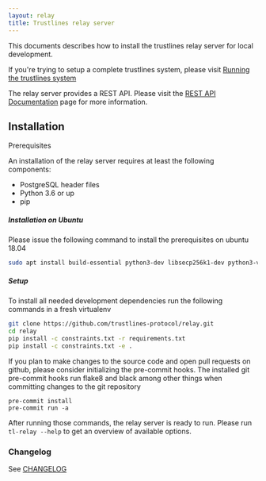 ```yaml
---
layout: relay
title: Trustlines relay server
---
```


This documents describes how to install the trustlines relay server
for local development.

If you're trying to setup a complete trustlines system, please visit
[Running the trustlines system](running_trustlines_system)

The relay server provides a REST API. Please visit the [REST API
Documentation](https://github.com/trustlines-protocol/relay/blob/master/docs/RelayAPI.md)
page for more information.

## Installation

Prerequisites

An installation of the relay server requires at least the following
components:

-   PostgreSQL header files
-   Python 3.6 or up
-   pip


##### Installation on Ubuntu

Please issue the following command to install the prerequisites on ubuntu 18.04

```bash
sudo apt install build-essential python3-dev libsecp256k1-dev python3-virtualenv virtualenv pkg-config libssl-dev automake autoconf libtool git libpq-dev
```

##### Setup

To install all needed development dependencies run the following commands in a
fresh virtualenv

```bash
git clone https://github.com/trustlines-protocol/relay.git
cd relay
pip install -c constraints.txt -r requirements.txt
pip install -c constraints.txt -e .
```

If you plan to make changes to the source code and open pull requests
on github, please consider initializing the pre-commit hooks. The
installed git pre-commit hooks run flake8 and black among other things
when committing changes to the git repository

```git
pre-commit install
pre-commit run -a
```

After running those commands, the relay server is ready to run. Please
run `tl-relay --help` to get an overview of available options.

### Changelog

See [CHANGELOG](https://github.com/trustlines-protocol/relay/blob/master/CHANGELOG.rst)
